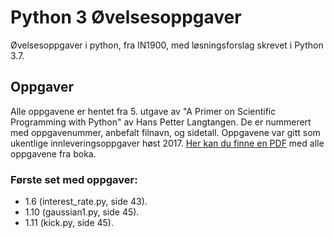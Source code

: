 # Python 3 Øvelsesoppgaver
Øvelsesoppgaver i python, fra IN1900, med løsningsforslag skrevet i Python 3.7.

## Oppgaver
Alle oppgavene er hentet fra 5. utgave av "A Primer on Scientific Programming with Python" av Hans Petter Langtangen.
De er nummerert med oppgavenummer, anbefalt filnavn, og sidetall. Oppgavene var gitt som ukentlige innleveringsoppgaver høst 2017. [Her kan du finne en PDF](docs/OppgavePDFer/in1900_exercises_2017.pdf) med alle oppgavene fra boka.

### Første set med oppgaver:
- 1.6 (interest_rate.py, side 43).
- 1.10 (gaussian1.py, side 45).
- 1.11 (kick.py, side 45).
